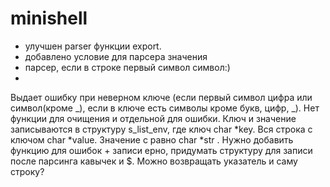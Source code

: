 # minishell

+ улучшен parser функции export.
+ добавлено условие для парсера значения
+ парсер, если в строке первый символ символ:)
+ 
Выдает ошибку при неверном ключе (если первый символ цифра или символ(кроме _), если в ключе есть символы кроме букв, цифр, _). 
Нет функции для очищения и отдельной для ошибки. Ключ и значение записываются в структуру s_list_env, где ключ char *key. Вся строка с ключом char *value. Значение с равно char *str . Нужно добавить функцию для ошибок + записи ерно, придумать структуру для записи после парсинга кавычек и $. Можно возвращать указатель и саму строку?
